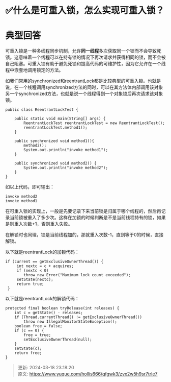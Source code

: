# ✅什么是可重入锁，怎么实现可重入锁？

# 典型回答


可重入锁是一种多线程同步机制，允许**同一线程**多次获取同一个锁而不会导致死锁。这意味着一个线程可以在持有锁的情况下再次请求并获得相同的锁，而不会被自己阻塞。可重入锁有助于避免死锁和提高代码的可维护性，因为它允许在一个线程中嵌套地调用锁定的方法。



如我们常用的synchronized和reentrantLock都是比较典型的可重入锁。也就是说，<font style="color:rgb(18, 18, 18);">在一个线程调用synchronized方法的同时，可以在其方法体内部调用该对象另一个synchronized方法，也就是说一个线程得到一个对象锁后再次请求该对象锁。</font>

<font style="color:rgb(18, 18, 18);"></font>

```plain
public class ReentrantLockTest {

    public static void main(String[] args) {
        ReentrantLockTest reentrantLockTest = new ReentrantLockTest();
        reentrantLockTest.method1();
    }

    public synchronized void method1(){
        method2();
        System.out.println("invoke method1");
    }

    public synchronized void method2() {
        System.out.println("invoke method2");
    }
}

```

如以上代码，即可输出：



```plain
invoke method2
invoke method1
```



在可重入锁的实现上，一般是先要记录下来当前锁是归属于哪个线程的，然后再记录当前锁被重入了多少次。这样在加锁的时候判断是不是当前线程持有的锁，如果是则重入次数+1，否则重入失败。



在解锁时也同理，锁是当前线程加的，那就重入次数-1，直到等于0的时候，直接解锁。



以下就是reentrantLock的加锁代码：



```plain
if (current == getExclusiveOwnerThread()) {
     int nextc = c + acquires;
     if (nextc < 0)
     	throw new Error("Maximum lock count exceeded");
     setState(nextc);
     return true;
 }
```



以下就是reentrantLock的解锁代码：

```plain
protected final boolean tryRelease(int releases) {
    int c = getState() - releases;
    if (Thread.currentThread() != getExclusiveOwnerThread())
        throw new IllegalMonitorStateException();
    boolean free = false;
    if (c == 0) {
        free = true;
        setExclusiveOwnerThread(null);
    }
    setState(c);
    return free;
}
```



> 更新: 2024-03-18 23:18:20  
> 原文: <https://www.yuque.com/hollis666/qfgwk3/zvx2w5h9sr7trle7>